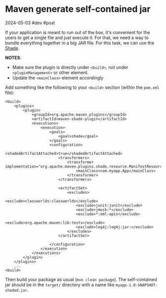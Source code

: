 # Maven generate self-contained jar
2024-05-03  #dev #post

If your application is meant to run out of the box, it's convenient for the users to get a single file and just execute it. For that, we need a way to bundle everything together in a big JAR file. For this task, we can use the [Shade](https://maven.apache.org/plugins/maven-shade-plugin/index.html).

**NOTES**:

- Make sure the plugin is directly under `<build>`, not under `<pluginManagement>` or other element.
- Update the `<mainClass>` element accordingly

 Add something like the following to your `<build>` section (within the `pom.xml` file):

```
<build>
    <plugins>
        <plugin>
            <groupId>org.apache.maven.plugins</groupId>
            <artifactId>maven-shade-plugin</artifactId>
            <executions>
                <execution>
                    <goals>
                        <goal>shade</goal>
                    </goals>
                    <configuration>
                        <shadedArtifactAttached>true</shadedArtifactAttached>
                        <transformers>
                            <transformer implementation="org.apache.maven.plugins.shade.resource.ManifestResourceTransformer">
                                <mainClass>com.myapp.App</mainClass>
                            </transformer>
                        </transformers>

                        <artifactSet>
                            <excludes>
                                <exclude>classworlds:classworlds</exclude>
                                <exclude>junit:junit</exclude>
                                <exclude>jmock:*</exclude>
                                <exclude>*:xml-apis</exclude>
                                <exclude>org.apache.maven:lib:tests</exclude>
                                <exclude>log4j:log4j:jar:</exclude>
                            </excludes>
                        </artifactSet>

                    </configuration>
                </execution>
            </executions>
        </plugin>
    </plugins>
    ...
<build>
```

Then build your package as usual (`mvn clean package`). The self-contained jar should be in the `target/` directory with a name like `myapp-1.0-SNAPSHOT-shaded.jar`.

